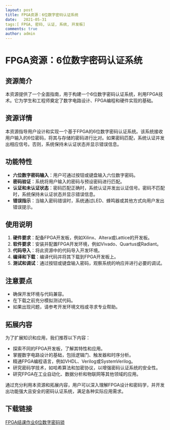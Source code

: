 ```yaml
---
layout: post
title: FPGA资源：6位数字密码认证系统
date:   2021-05-31
tags:[ FPGA, 密码, 认证, 系统, 开发板]
comments: true
author: admin
---
```

# FPGA资源：6位数字密码认证系统

## 资源简介

本资源提供了一个全面指南，用于构建一个6位数字密码认证系统，利用FPGA技术。它为学生和工程师奠定了数字电路设计、FPGA编程和硬件实现的基础。

## 资源详情

本资源指导用户设计和实现一个基于FPGA的6位数字密码认证系统。该系统接收用户输入的6位密码，将其与存储的密码进行比对。如果密码匹配，系统认证并发出相应信号。否则，系统保持未认证状态并显示错误信息。

## 功能特性

- **六位数字密码输入**：用户可通过按钮或键盘输入六位数字密码。
- **密码验证**：系统将用户输入的密码与预设密码进行匹配。
- **认证和未认证状态**：密码匹配正确时，系统认证并发出认证信号。密码不匹配时，系统保持未认证状态并显示错误信息。
- **错误指示**：当输入密码错误时，系统通过LED、蜂鸣器或其他方式向用户发出错误提示。

## 使用说明

1. **硬件要求**：配备FPGA开发板，例如Xilinx、Altera或Lattice的开发板。
2. **软件要求**：安装并配置FPGA开发环境，例如Vivado、Quartus或Radiant。
3. **代码导入**：将此资源中的代码导入开发环境。
4. **编译和下载**：编译代码并将其下载到FPGA开发板上。
5. **测试和调试**：通过按钮或键盘输入密码，观察系统的响应并进行必要的调试。

## 注意要点

- 确保开发环境与代码兼容。
- 在下载之前充分模拟测试代码。
- 如果出现问题，请参考开发环境文档或寻求专业帮助。

## 拓展内容

为了扩展知识和应用，我们推荐以下内容：

- 探索不同的FPGA开发板，了解其特性和应用。
- 掌握数字电路设计的基础，包括逻辑门、触发器和时序分析。
- 精通FPGA编程语言，例如VHDL、Verilog或SystemVerilog。
- 研究密码学技术，如哈希算法和加密协议，以增强密码认证系统的安全性。
- 研究FPGA在工业自动化、数据分析和物联网等其他领域的应用。

通过充分利用本资源和拓展内容，用户可以深入理解FPGA设计和密码学，并开发出功能强大且安全的密码认证系统，满足各种实际应用需求。

## 下载链接

[FPGA结课作业6位数字密码锁](https://pan.quark.cn/s/43974b758c91)